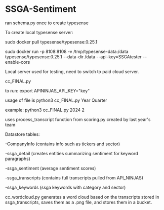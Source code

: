 # SSGA-Sentiment

ran schema.py once to create typesense

To create local typesense server:

sudo docker pull typesense/typesense:0.25.1

sudo docker run -p 8108:8108 -v /tmp/typesense-data:/data \
typesense/typesense:0.25.1 --data-dir /data --api-key=SSGAtester --enable-cors


Local server used for testing, need to switch to paid cloud server.

cc_FINAL.py

to run:  export APININJAS_API_KEY="key"

usage of file is python3 cc_FINAL.py Year Quarter

example: python3 cc_FINAL.py 2024 2

uses process_transcript function from scoring.py created by last year's team

Datastore tables:

-CompanyInfo (contains info such as tickers and sector)

-ssga_detail (creates entities summarizing sentiment for keyword paragraphs)

-ssga_sentiment (average sentiment scores)

-ssga_transcripts (contains full transcripts pulled from API_NINJAS)

-ssga_keywords (ssga keywords with category and sector)

cc_wordcloud.py generates a word cloud based on the transcripts stored in ssga_transcripts, saves them as a .png file, and stores them in a bucket.

